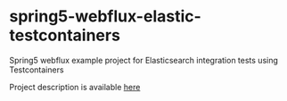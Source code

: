 # spring5-webflux-elastic-testcontainers
Spring5 webflux example project for Elasticsearch integration tests using Testcontainers

Project description is available [here](spring5-webflux-elastic-testcontainers.md)